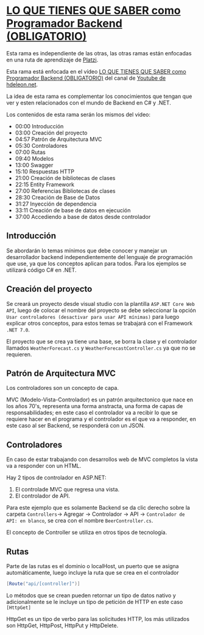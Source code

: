 # [LO QUE TIENES QUE SABER como Programador Backend (OBLIGATORIO)](https://www.youtube.com/watch?v=2TY_TkjRUp0)

Esta rama es independiente de las otras, las otras ramas están enfocadas en una ruta de aprendizaje de [Platzi](https://platzi.com).

Esta rama está enfocada en el vídeo [LO QUE TIENES QUE SABER como Programador Backend (OBLIGATORIO)](https://www.youtube.com/watch?v=2TY_TkjRUp0) del canal de [Youtube de hdeleon.net](https://www.youtube.com/@hdeleonnet).

La idea de esta rama es complementar los conocimientos que tengan que ver y esten relacionados con el mundo de Backend en C# y .NET.

Los contenidos de esta rama serán los mismos del video:

- 00:00 Introducción
- 03:00 Creación del proyecto
- 04:57 Patrón de Arquitectura MVC
- 05:30 Controladores
- 07:00 Rutas
- 09:40 Modelos
- 13:00 Swagger
- 15:10 Respuestas HTTP
- 21:00 Creación de bibliotecas de clases
- 22:15 Entity Framework
- 27:00 Referencias Bibliotecas de clases
- 28:30 Creación de Base de Datos
- 31:27 Inyección de dependencia
- 33:11 Creación de base de datos en ejecución
- 37:00 Accediendo a base de datos desde controlador

## Introducción

Se abordarán lo temas mínimos que debe conocer y manejar un desarrollador backend independientemente del lenguaje de programación que use, ya que los conceptos aplican para todos. Para los ejemplos se utilizará código C# en .NET.

## Creación del proyecto

Se creará un proyecto desde visual studio con la plantilla `ASP.NET Core Web API`, luego de colocar el nombre del proyecto se debe seleccionar la opción `Usar controladores (desactivar para usar API mínimas)` para luego explicar otros conceptos, para estos temas se trabajará con el Framework `.NET 7.0`.

El proyecto que se crea ya tiene una base, se borra la clase y el controlador llamados `WeatherForecast.cs` y `WeatherForecastController.cs` ya que no se requieren.

## Patrón de Arquitectura MVC

Los controladores son un concepto de capa.

MVC (Modelo-Vista-Controlador) es un patrón arquitectonico que nace en los años 70's, representa una forma anstracta, una forma de capas de responsabilidades; en este caso el controlador va a recibir lo que se requiere hacer en el programa y el controlador es el que va a responder, en este caso al ser Backend, se responderá con un JSON.

## Controladores

En caso de estar trabajando con desarrollos web de MVC completos la vista va a responder con un HTML.

Hay 2 tipos de controlador en ASP.NET: 

1. El controlade MVC que regresa una vista.
2. El controlador de API.

Para este ejemplo que es solamente Backend se da clic derecho sobre la carpeta `Controllers`-> Agregar -> Controlador -> API -> `Controlador de API: en blanco`, se crea con el nombre `BeerController.cs`.

El concepto de Controller se utiliza en otros tipos de tecnología.

## Rutas

Parte de las rutas es el dominio o localHost, un puerto que se asigna automáticamente, luego incluye la ruta que se crea en el controlador

```C#
[Route("api/[controller]")]
```

Lo métodos que se crean pueden retornar un tipo de datos nativo y adicionalmente se le incluye un tipo de petición de HTTP en este caso `[HttpGet]`

HttpGet es un tipo de verbo para las solicitudes HTTP, los más utilizados son HttpGet, HttpPost, HttpPut y HttpDelete.

